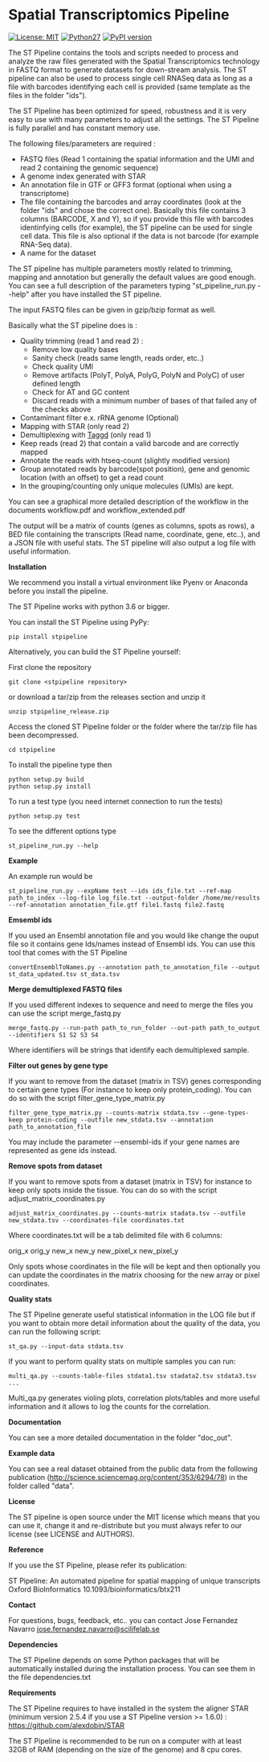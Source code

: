 # Spatial Transcriptomics Pipeline

[![License: MIT](https://img.shields.io/badge/License-MIT-yellow.svg)](https://opensource.org/licenses/MIT)
[![Python27](https://img.shields.io/badge/python-3.6-blue.svg)](https://badge.fury.io/py/stpipeline)
[![PyPI version](https://badge.fury.io/py/stpipeline.svg)](https://badge.fury.io/py/stpipeline)

The ST Pipeline contains the tools and scripts needed to process and analyze the raw files generated with the Spatial Transcriptomics technology in FASTQ format to generate datasets for down-stream analysis. 
The ST pipeline can also be used to process single cell RNASeq data as long as a file with barcodes identifying each cell is provided (same template as the files in the folder "ids").

The ST Pipeline has been optimized for speed, robustness and it is very easy to use with many parameters to adjust all the settings.
The ST Pipeline is fully parallel and has constant memory use. 

The following files/parameters are required :
- FASTQ files (Read 1 containing the spatial information and the UMI and read 2 containing the genomic sequence) 
- A genome index generated with STAR 
- An annotation file in GTF or GFF3 format (optional when using a transcriptome)
- The file containing the barcodes and array coordinates (look at the folder "ids" and chose the correct one). Basically this file contains 3 columns (BARCODE, X and Y), so if you provide this file with barcodes identinfying cells (for example), the ST pipeline can be used for single cell data. This file is also optional if the data is not barcode (for example RNA-Seq data).
- A name for the dataset

The ST pipeline has multiple parameters mostly related to trimming, mapping and annotation but generally the default values are good enough. You can see a full description of the parameters typing "st_pipeline_run.py --help" after you have installed the ST pipeline.

The input FASTQ files can be given in gzip/bzip format as well. 

Basically what the ST pipeline does is :
- Quality trimming (read 1 and read 2) :
	- Remove low quality bases
	- Sanity check (reads same length, reads order, etc..)
	- Check quality UMI
	- Remove artifacts (PolyT, PolyA, PolyG, PolyN and PolyC) of user defined length
	- Check for AT and GC content
	- Discard reads with a minimum number of bases of that failed any of the checks above
- Contamimant filter e.x. rRNA genome (Optional)
- Mapping with STAR (only read 2)
- Demultiplexing with [Taggd](https://github.com/SpatialTranscriptomicsResearch/taggd) (only read 1)
- Keep reads (read 2) that contain a valid barcode and are correctly mapped
- Annotate the reads with htseq-count (slightly modified version)
- Group annotated reads by barcode(spot position), gene and genomic location (with an offset) to get a read count
- In the grouping/counting only unique molecules (UMIs) are kept. 

You can see a graphical more detailed description of the workflow in the documents workflow.pdf and workflow_extended.pdf

The output will be a matrix of counts (genes as columns, spots as rows),
a BED file containing the transcripts (Read name, coordinate, gene, etc..), and a JSON
file with useful stats.
The ST pipeline will also output a log file with useful information.

**Installation**

We recommend you install a virtual environment like Pyenv or Anaconda before you install the pipeline. 

The ST Pipeline works with python 3.6 or bigger.

You can install the ST Pipeline using PyPy:

    pip install stpipeline
 
Alternatively, you can build the ST Pipeline yourself:

First clone the repository 

    git clone <stpipeline repository> 
    
or download a tar/zip from the releases section and unzip it

    unzip stpipeline_release.zip
    
Access the cloned ST Pipeline folder or the folder where the tar/zip file has been decompressed. 

    cd stpipeline

To install the pipeline type then

    python setup.py build
    python setup.py install

To run a test type (you need internet connection to run the tests)

    python setup.py test

To see the different options type 

    st_pipeline_run.py --help
    
**Example**

An example run would be

	st_pipeline_run.py --expName test --ids ids_file.txt --ref-map path_to_index --log-file log_file.txt --output-folder /home/me/results --ref-annotation annotation_file.gtf file1.fastq file2.fastq 

**Emsembl ids**

If you used an Ensembl annotation file and you would like change
the ouput file so it contains gene Ids/names instead of Ensembl ids. 
You can use this tool that comes with the ST Pipeline

	convertEnsemblToNames.py --annotation path_to_annotation_file --output st_data_updated.tsv st_data.tsv
	
**Merge demultiplexed FASTQ files**

If you used different indexes to sequence and need to merge the files
you can use the script merge_fastq.py

	merge_fastq.py --run-path path_to_run_folder --out-path path_to_output --identifiers S1 S2 S3 S4
	
Where identifiers will be strings that identify each demultiplexed sample. 

**Filter out genes by gene type**

If you want to remove from the dataset (matrix in TSV) genes corresponding
to certain gene types (For instance to keep only protein_coding). You can do
so with the script filter_gene_type_matrix.py

	filter_gene_type_matrix.py --counts-matrix stdata.tsv --gene-types-keep protein-coding --outfile new_stdata.tsv --annotation path_to_annotation_file
	
You may include the parameter --ensembl-ids if your gene names are represented as gene ids instead.

**Remove spots from dataset**

If you want to remove spots from a dataset (matrix in TSV) for instance
to keep only spots inside the tissue. You can do so with the script adjust_matrix_coordinates.py

	adjust_matrix_coordinates.py --counts-matrix stadata.tsv --outfile new_stdata.tsv --coordinates-file coordinates.txt
	
Where coordinates.txt will be a tab delimited file with 6 columns:

orig_x orig_y new_x new_y new_pixel_x new_pixel_y

Only spots whose coordinates in the file will be kept and then optionally you
can update the coordinates in the matrix choosing for the new array or pixel coordinates.

**Quality stats**

The ST Pipeline generate useful statistical information in the LOG file but if you
want to obtain more detail information about the quality of the data, you can run the following script:

	st_qa.py --input-data stdata.tsv 
	
If you want to perform quality stats on multiple samples you can run:

	multi_qa.py --counts-table-files stdata1.tsv stadata2.tsv stdata3.tsv ... 
	
Multi_qa.py generates violing plots, correlation plots/tables and more useful information and 
it allows to log the counts for the correlation.
	
**Documentation**

You can see a more detailed documentation in the folder "doc_out".

**Example data**

You can see a real dataset obtained from the public data from
the following publication (http://science.sciencemag.org/content/353/6294/78)
in the folder called "data".

**License**

The ST pipeline is open source under the MIT license which means that you can use it, change it and re-distribute but you must always refer to our license (see LICENSE and AUTHORS).

**Reference**

If you use the ST Pipeline, please refer its publication: 

ST Pipeline: An automated pipeline for spatial mapping of unique transcripts
Oxford BioInformatics
10.1093/bioinformatics/btx211

**Contact**

For questions, bugs, feedback, etc.. you can contact 
Jose Fernandez Navarro <jose.fernandez.navarro@scilifelab.se>

**Dependencies** 

The ST Pipeline depends on some Python packages that will
be automatically installed during the installation process. 
You can see them in the file dependencies.txt

**Requirements**

The ST Pipeline requires to have installed
in the system the aligner STAR (minimum version 2.5.4 if you use a ST Pipeline version >= 1.6.0) :
https://github.com/alexdobin/STAR

The ST Pipeline is recommended to be run on a computer with at least 32GB of RAM (depending on the size of the genome) and 8 cpu cores. 

